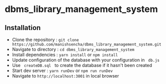 # dbms_library_management_system

## Installation
<ul>
  <li> Clone the repository : <code>git clone https://github.com/manishsencha/dbms_library_management_system.git</code></li>
  <li>Navigate to directory : <code>cd dbms_library_management_system</code></li>
  <li>Install dependencies : <code>yarn install</code> or <code>npm install</code></li>
  <li>Update configuration of the database with your configuration in <code> db.js </code></li>
  <li>Use <code> createDB.sql </code> to create the database if it hasn't been created </li>
  <li>Start dev server : <code>yarn runDev</code> or <code>npm run runDev</code></li>
  <li>Navigate to <code>http://localhost:3001</code> in local browser</li>
</ul>
